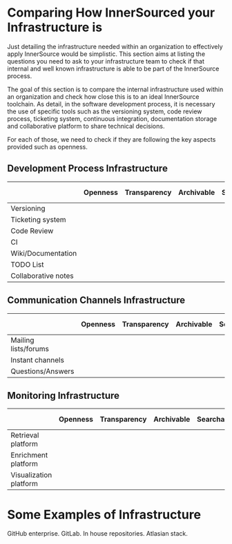# Comparing How InnerSourced your Infrastructure is

Just detailing the infrastructure needed within an organization to effectively
apply InnerSource would be simplistic. This section aims at listing the
questions you need to ask to your infrastructure team to check if
that internal and well known infrastructure is able to be part of the
InnerSource process.

The goal of this section is to compare the internal infrastructure used within
an organization and check how close this is to an ideal InnerSource toolchain.
As detail, in the software development process, it is necessary the use of
specific tools such as the versioning system, code review process, ticketing
system, continuous integration, documentation storage and collaborative
platform to share technical decisions.

For each of those, we need to check if they are following the key aspects
provided such as openness.

## Development Process Infrastructure

 |                     | Openness | Transparency | Archivable | Searchable | Monitoring | Access Rights |
 |---------------------|----------|--------------|------------|------------|------------|---------------|
 | Versioning          |          |              |            |            |            |               |
 | Ticketing system    |          |              |            |            |            |               |
 | Code Review         |          |              |            |            |            |               |
 | CI                  |          |              |            |            |            |               |
 | Wiki/Documentation  |          |              |            |            |            |               |
 | TODO List           |          |              |            |            |            |               |
 | Collaborative notes |          |              |            |            |            |               |

## Communication Channels Infrastructure

 |                     | Openness | Transparency | Archivable | Searchable | Monitoring | Access Rights |
 |---------------------|----------|--------------|------------|------------|------------|---------------|
 | Mailing lists/forums|          |              |            |            |            |               |
 | Instant channels    |          |              |            |            |            |               |
 | Questions/Answers   |          |              |            |            |            |               |

## Monitoring Infrastructure

 |                         | Openness | Transparency | Archivable | Searchable | Monitoring | Access Rights |
 |-------------------------|----------|--------------|------------|------------|------------|---------------|
 | Retrieval platform      |          |              |            |            |            |               |
 | Enrichment platform     |          |              |            |            |            |               |
 | Visualization platform  |          |              |            |            |            |               |

# Some Examples of Infrastructure

GitHub enterprise.
GitLab.
In house repositories.
Atlasian stack.
